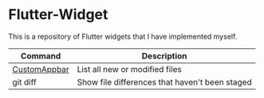 # Flutter-Widget
This is a repository of Flutter widgets that I have implemented myself.

| Command    | Description                                    |
| ---------- | ---------------------------------------------- |
| [CustomAppbar](https://github.com/quokka12/Flutter-Widget/tree/main/CustomAppbar) | List all new or modified files                 |
| git diff   | Show file differences that haven't been staged |
